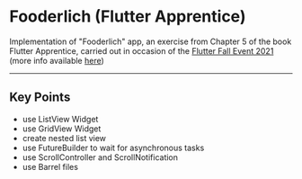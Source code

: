 # Fooderlich (Flutter Apprentice)

Implementation of "Fooderlich" app, an exercise from Chapter 5 of the book Flutter Apprentice, carried out in occasion of the [Flutter Fall Event 2021](https://www.raywenderlich.com/28198880-flutter-fall-event-2021-flutter-apprentice-faq) (more info available [here](https://flutter.dev/apprentice-giveaway))

<hr>

## Key Points

- use ListView Widget
- use GridView Widget
- create nested list view
- use FutureBuilder to wait for asynchronous tasks
- use ScrollController and ScrollNotification
- use Barrel files
